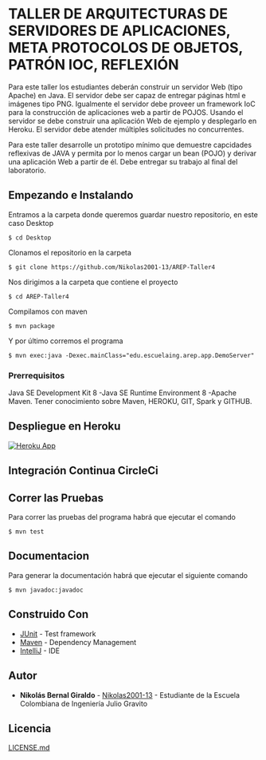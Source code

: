 # TALLER DE ARQUITECTURAS DE SERVIDORES DE APLICACIONES, META PROTOCOLOS DE OBJETOS, PATRÓN IOC, REFLEXIÓN

Para este taller los estudiantes deberán construir un servidor 
Web (tipo Apache) en Java. El servidor debe ser capaz de entregar 
páginas html e imágenes tipo PNG. Igualmente el servidor debe proveer 
un framework IoC para la construcción de aplicaciones web a partir de POJOS. 
Usando el servidor se debe construir una aplicación Web de ejemplo y 
desplegarlo en Heroku. El servidor debe atender múltiples solicitudes no concurrentes.

Para este taller desarrolle un prototipo mínimo que demuestre capcidades 
reflexivas de JAVA y permita por lo menos cargar un bean (POJO) y derivar 
una aplicación Web a partir de él. Debe entregar su trabajo al final del laboratorio.

## Empezando e Instalando

Entramos a la carpeta donde queremos guardar nuestro repositorio, en este caso Desktop

`$ cd Desktop`

Clonamos el repositorio en la carpeta

`$ git clone https://github.com/Nikolas2001-13/AREP-Taller4`

Nos dirigimos a la carpeta que contiene el proyecto

`$ cd AREP-Taller4`

Compilamos con maven

`$ mvn package`

Y por último corremos el programa

`$ mvn exec:java -Dexec.mainClass="edu.escuelaing.arep.app.DemoServer"`

### Prerrequisitos
Java SE Development Kit 8 -Java SE Runtime Environment 8 -Apache Maven.
Tener conocimiento sobre Maven, HEROKU, GIT, Spark y GITHUB. 

## Despliegue en Heroku

[![Heroku App](http://heroku-shields.herokuapp.com/shrouded-sea-44498)](https://shrouded-sea-44498.herokuapp.com/ )

## Integración Continua CircleCi


## Correr las Pruebas

Para correr las pruebas del programa habrá que ejecutar el comando

`$ mvn test`

## Documentacion

Para generar la documentación habrá que ejecutar el siguiente comando

`$ mvn javadoc:javadoc`

## Construido Con

* [JUnit](https://mvnrepository.com/artifact/junit/junit) - Test framework
* [Maven](https://maven.apache.org/) - Dependency Management
* [IntelliJ](https://www.jetbrains.com/es-es/idea/) - IDE

## Autor

* **Nikolás Bernal Giraldo** - [Nikolas2001-13](https://github.com/Nikolas2001-13) - Estudiante de la Escuela Colombiana de Ingeniería Julio Gravito

## Licencia

[LICENSE.md](http://www.gnu.org/licenses/gpl.html) 

